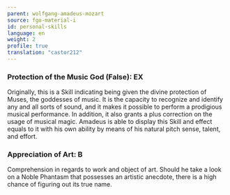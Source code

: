 ```yaml
---
parent: wolfgang-amadeus-mozart
source: fgo-material-i
id: personal-skills
language: en
weight: 2
profile: true
translation: "castor212"
---
```


### Protection of the Music God (False): EX

Originally, this is a Skill indicating being given the divine protection of Muses, the goddesses of music.
It is the capacity to recognize and identify any and all sorts of sound, and it makes it possible to perform a prodigious musical performance.
In addition, it also grants a plus correction on the usage of musical magic.
Amadeus is able to display this Skill and effect equals to it with his own ability by means of his natural pitch sense, talent, and effort.

### Appreciation of Art: B

Comprehension in regards to work and object of art.
Should he take a look on a Noble Phantasm that possesses an artistic anecdote, there is a high chance of figuring out its true name.
